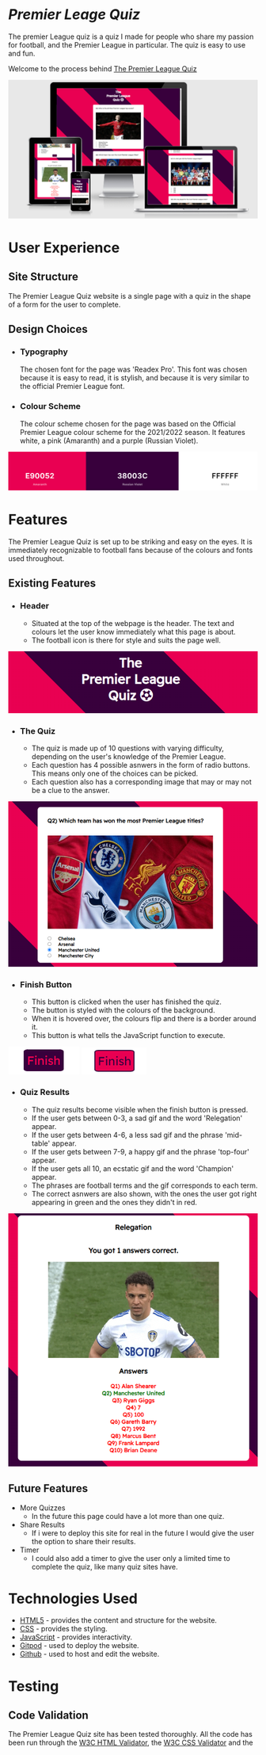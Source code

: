 # **_Premier Leage Quiz_**

The premier League quiz is a quiz I made for people who share my passion for football, and the Premier League in particular. The quiz is easy to use and fun.

Welcome to the process behind <a href="https://joeyo991.github.io/premierleague-quiz/" target="_blank" rel="noopener">The Premier League Quiz</a>

![Premier League Quiz responsive design](assets/readme-images/plqresponsive.png)

# User Experience

## Site Structure

The Premier League Quiz website is a single page with a quiz in the shape of a form for the user to complete.

## Design Choices

 * ### Typography
     The chosen font for the page was 'Readex Pro'. This font was chosen because it is easy to read, it is stylish, and because it is very similar to the official Premier League font.

 * ### Colour Scheme
     The colour scheme chosen for the page was based on the Official Premier League colour scheme for the 2021/2022 season. It features white, a pink (Amaranth) and a purple (Russian Violet).

![Colour Palate image](assets/readme-images/plqcolor-palate.png)

# Features

The Premier League Quiz is set up to be striking and easy on the eyes. It is immediately recognizable to football fans because of the colours and fonts used throughout.

## Existing Features
  * ### Header
    
    * Situated at the top of the webpage is the header. The text and colours let the user know immediately what this page is about.
    * The football icon is there for style and suits the page well.

![Quiz header](assets/readme-images/quiz-header.png)

  * ### The Quiz

      * The quiz is made up of 10 questions with varying difficulty, depending on the user's knowledge of the Premier League.
      * Each question has 4 possible asnwers in the form of radio buttons. This means only one of the choices can be picked.
      * Each question also has a corresponding image that may or may not be a clue to the answer.

![Quiz questions](assets/readme-images/quiz-question.png)

  * ### Finish Button
      * This button is clicked when the user has finished the quiz.
      * The button is styled with the colours of the background.
      * When it is hovered over, the colours flip and there is a border around it.
      * This button is what tells the JavaScript function to execute.

![Finish Button](assets/readme-images/finish-button.png)
![Finish Button hovered](assets/readme-images/finish-button-hover.png)

  * ### Quiz Results
      * The quiz results become visible when the finish button is pressed.
      * If the user gets between 0-3, a sad gif and the word 'Relegation' appear.
      * If the user gets between 4-6, a less sad gif and the phrase 'mid-table' appear.
      * If the user gets between 7-9, a happy gif and the phrase 'top-four' appear.
      * If the user gets all 10, an ecstatic gif and the word 'Champion' appear.
      * The phrases are football terms and the gif corresponds to each term.
      * The correct asnwers are also shown, with the ones the user got right appearing in green and the ones they didn't in red.

![Quiz Results](assets/readme-images/quiz-results.png)

## Future Features

* More Quizzes
  * In the future this page could have a lot more than one quiz.
* Share Results
  * If i were to deploy this site for real in the future I would give the user the option to share their results.
* Timer
  * I could also add a timer to give the user only a limited time to complete the quiz, like many quiz sites have.

# Technologies Used

* [HTML5](https://html.spec.whatwg.org/) - provides the content and structure for the website.
* [CSS](https://www.w3.org/Style/CSS/Overview.en.html) - provides the styling.
* [JavaScript](https://developer.mozilla.org/en-US/docs/Web/JavaScript) - provides interactivity.
* [Gitpod](https://www.gitpod.io/#get-started) - used to deploy the website.
* [Github](https://github.com/) - used to host and edit the website.

# Testing

## Code Validation
The Premier League Quiz site has been tested thoroughly. All the code has been run through the [W3C HTML Validator](https://validator.w3.org/), the [W3C CSS Validator](https://jigsaw.w3.org/css-validator/) and the